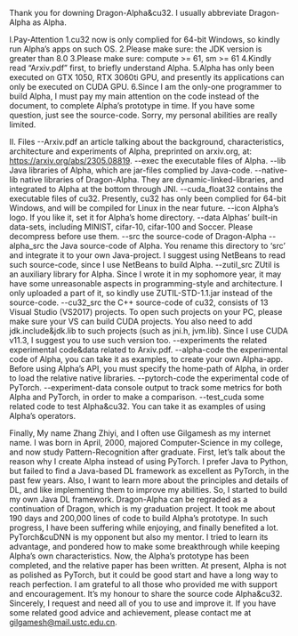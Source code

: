 Thank you for downing Dragon-Alpha&cu32. 
I usually abbreviate Dragon-Alpha as Alpha.

I.Pay-Attention
1.cu32 now is only complied for 64-bit Windows, so kindly run Alpha’s apps on such OS.
2.Please make sure: the JDK version is greater than 8.0
3.Please make sure: compute >= 61, sm >= 61 
4.Kindly read “Arxiv.pdf” first, to briefly understand Alpha.
5.Alpha has only been executed on GTX 1050, RTX 3060ti GPU, and presently its applications can only be executed on CUDA GPU.
6.Since I am the only-one programmer to build Alpha, I must pay my main attention on the code instead of the document, to complete Alpha’s prototype in time. If you have some question, just see the source-code. Sorry, my personal abilities are really limited. 


II. Files
--Arxiv.pdf  an article talking about the background, characteristics, architecture and experiments of Alpha, preprinted on arxiv.org, at: https://arxiv.org/abs/2305.08819.
--exec  the executable files of Alpha. 
  --lib  Java libraries of Alpha, which are jar-files complied by Java-code.
  --native-lib  native libraries of Dragon-Alpha. They are dynamic-linked-libraries, and integrated to Alpha at the bottom through JNI.
    --cuda_float32  contains the executable files of cu32. Presently, cu32 has only been complied for 64-bit Windows, and will be compiled for Linux in the near future.
  --icon  Alpha’s logo. If you like it, set it for Alpha’s home directory. 
  --data  Alphas’ built-in data-sets, including MINIST, cifar-10, cifar-100 and Soccer. Please decompress before use them. 
--src  the source-code of Dragon-Alpha 
  --alpha_src  the Java source-code of Alpha. You rename this directory to ‘src’ and integrate it to your own Java-project. I suggest using NetBeans to read such source-code, since I use NetBeans to build Alpha.
  --zutil_src  ZUtil is an auxiliary library for Alpha. Since I wrote it in my sophomore year, it may have some unreasonable aspects in programming-style and architecture. I only uploaded a part of it, so kindly use ZUTIL-STD-1.1.jar instead of the source-code.
  --cu32_src  the C++ source-code of cu32, consists of 13 Visual Studio (VS2017) projects. To open such projects on your PC, please make sure your VS can build CUDA projects. You also need to add jdk.include&jdk.lib to such projects (such as jni.h, jvm.lib). Since I use CUDA v11.3, I suggest you to use such version too.
--experiments  the related experimental code&data related to Arxiv.pdf.
  --alpha-code  the experimental code of Alpha, you can take it as examples, to create your own Alpha-app. Before using Alpha’s API, you must specify the home-path of Alpha, in order to load the relative native libraries.
  --pytorch-code  the experimental code of PyTorch.
  --experiment-data  console output to track some metrics for both Alpha and PyTorch, in order to make a comparison.
  --test_cuda  some related code to test Alpha&cu32. You can take it as examples of using Alpha’s operators.

Finally, 
My name Zhang Zhiyi, and I often use Gilgamesh as my internet name. 
I was born in April, 2000, majored Computer-Science in my college, and now study Pattern-Recognition after graduate.
First, let’s talk about the reason why I create Alpha instead of using PyTorch. I prefer Java to Python, but failed to find a Java-based DL framework as excellent as PyTorch, in the past few years. Also, I want to learn more about the principles and details of DL, and like implementing them to improve my abilities. So, I started to build my own Java DL framework. Dragon-Alpha can be regraded as a continuation of Dragon, which is my graduation project.
It took me about 190 days and 200,000 lines of code to build Alpha’s prototype. In such progress, I have been suffering while enjoying, and finally benefited a lot. PyTorch&cuDNN is my opponent but also my mentor. I tried to learn its advantage, and pondered how to make some breakthrough while keeping Alpha’s own characteristics. Now, the Alpha’s prototype has been completed, and the relative paper has been written. 
At present, Alpha is not as polished as PyTorch, but it could be good start and have a long way to reach perfection. I am grateful to all those who provided me with support and encouragement.
It’s my honour to share the source code Alpha&cu32. Sincerely, I request and need all of you to use and improve it. If you have some related good advice and achievement, please contact me at gilgamesh@mail.ustc.edu.cn.

